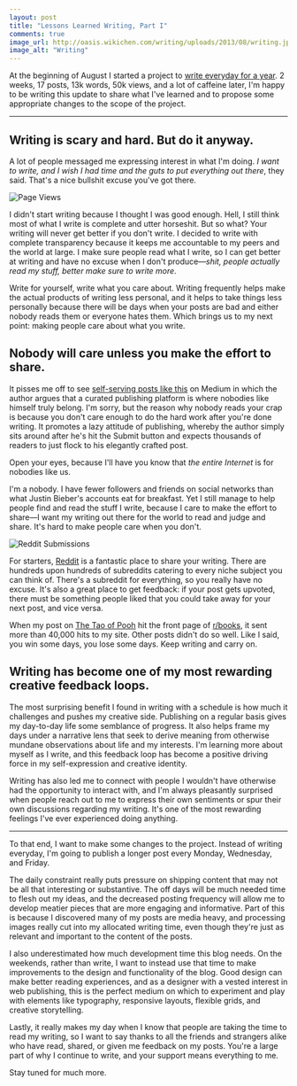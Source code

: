 ```yaml
---
layout: post
title: "Lessons Learned Writing, Part I"
comments: true
image_url: http://oasis.wikichen.com/writing/uploads/2013/08/writing.jpg
image_alt: "Writing"
---
```


At the beginning of August I started a project to [write everyday for a year][write]. 2 weeks, 17 posts, 13k words, 50k views, and a lot of caffeine later, I'm happy to be writing this update to share what I've learned and to propose some appropriate changes to the scope of the project.

[write]: /write-like-a-motherfucker/

- - -

## Writing is scary and hard. But do it anyway.

A lot of people messaged me expressing interest in what I'm doing. *I want to write, and I wish I had time and the guts to put everything out there*, they said. That's a nice bullshit excuse you've got there.

![Page Views](http://oasis.wikichen.com/writing/uploads/2013/08/pageviews.jpg)

I didn't start writing because I thought I was good enough. Hell, I still think most of what I write is complete and utter horseshit. But so what? Your writing will never get better if you don't write. I decided to write with complete transparency because it keeps me accountable to my peers and the world at large. I make sure people read what I write, so I can get better at writing and have no excuse when I don't produce—*shit, people actually read my stuff, better make sure to write more*.

Write for yourself, write what you care about. Writing frequently helps make the actual products of writing less personal, and it helps to take things less personally because there will be days when your posts are bad and either nobody reads them or everyone hates them. Which brings us to my next point: making people care about what you write.

## Nobody will care unless you make the effort to share.

It pisses me off to see [self-serving posts like this][post] on Medium in which the author argues that a curated publishing platform is where nobodies like himself truly belong. I'm sorry, but the reason why nobody reads your crap is because you don't care enough to do the hard work after you're done writing. It promotes a lazy attitude of publishing, whereby the author simply sits around after he's hit the Submit button and expects thousands of readers to just flock to his elegantly crafted post.

[post]: https://medium.com/writers-on-writing/f7dfa4c0625a

Open your eyes, because I'll have you know that *the entire Internet* is for nobodies like us.

I'm a nobody. I have fewer followers and friends on social networks than what Justin Bieber's accounts eat for breakfast. Yet I still manage to help people find and read the stuff I write, because I care to make the effort to share—I want my writing out there for the world to read and judge and share. It's hard to make people care when you don't.

![Reddit Submissions](http://oasis.wikichen.com/writing/uploads/2013/08/reddit_submissions.jpg)

For starters, [Reddit](http://www.reddit.com/) is a fantastic place to share your writing. There are hundreds upon hundreds of subreddits catering to every niche subject you can think of. There's a subreddit for everything, so you really have no excuse. It's also a great place to get feedback: if your post gets upvoted, there must be something people liked that you could take away for your next post, and vice versa.

When my post on [The Tao of Pooh][pooh] hit the front page of [r/books][books], it sent more than 40,000 hits to my site. Other posts didn't do so well. Like I said, you win some days, you lose some days. Keep writing and carry on.

[pooh]: /the-tao-of-pooh/
[books]: http://www.reddit.com/r/books

## Writing has become one of my most rewarding creative feedback loops.

The most surprising benefit I found in writing with a schedule is how much it challenges and pushes my creative side. Publishing on a regular basis gives my day-to-day life some semblance of progress. It also helps frame my days under a narrative lens that seek to derive meaning from otherwise mundane observations about life and my interests. I'm learning more about myself as I write, and this feedback loop has become a positive driving force in my self-expression and creative identity.

Writing has also led me to connect with people I wouldn't have otherwise had the opportunity to interact with, and I'm always pleasantly surprised when people reach out to me to express their own sentiments or spur their own discussions regarding my writing. It's one of the most rewarding feelings I've ever experienced doing anything.

- - -

To that end, I want to make some changes to the project. <span class="highlight">Instead of writing everyday, I'm going to publish a longer post every Monday, Wednesday, and Friday.</span>

The daily constraint really puts pressure on shipping content that may not be all that interesting or substantive. The off days will be much needed time to flesh out my ideas, and the decreased posting frequency will allow me to develop meatier pieces that are more engaging and informative. Part of this is because I discovered many of my posts are media heavy, and processing images really cut into my allocated writing time, even though they're just as relevant and important to the content of the posts.

I also underestimated how much development time this blog needs. On the weekends, rather than write, I want to instead use that time to make improvements to the design and functionality of the blog. Good design can make better reading experiences, and as a designer with a vested interest in web publishing, this is the perfect medium on which to experiment and play with elements like typography, responsive layouts, flexible grids, and creative storytelling.

Lastly, it really makes my day when I know that people are taking the time to read my writing, so I want to say thanks to all the friends and strangers alike who have read, shared, or given me feedback on my posts. You're a large part of why I continue to write, and your support means everything to me.

Stay tuned for much more.